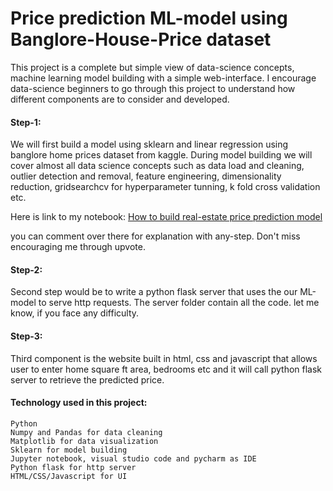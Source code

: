 # Price prediction ML-model using Banglore-House-Price dataset  

This project is a complete but simple view of data-science concepts, machine learning model building with a simple web-interface. I encourage data-science beginners to go through this project to understand how different components are to consider and developed.

#### **Step-1**:

We will first build a model using sklearn and linear regression using banglore home prices dataset from kaggle. During model building we will cover almost all data science concepts such as data load and cleaning, outlier detection and removal, feature engineering, dimensionality reduction, gridsearchcv for hyperparameter tunning, k fold cross validation etc.

Here is link to my notebook: [How to build real-estate price prediction model](https://www.kaggle.com/wasimkhan/complete-ml-model-with-web-interface-for-testing)

you can comment over there for explanation with any-step. Don't miss encouraging me through upvote.

#### **Step-2**:

Second step would be to write a python flask server that uses the our ML-model to serve http requests. The server folder contain all the code. let me know, if you face any difficulty.

#### **Step-3**:

Third component is the website built in html, css and javascript that allows user to enter home square ft area, bedrooms etc and it will call python flask server to retrieve the predicted price.

#### **Technology used in this project**:

    Python
    Numpy and Pandas for data cleaning
    Matplotlib for data visualization
    Sklearn for model building
    Jupyter notebook, visual studio code and pycharm as IDE
    Python flask for http server
    HTML/CSS/Javascript for UI

